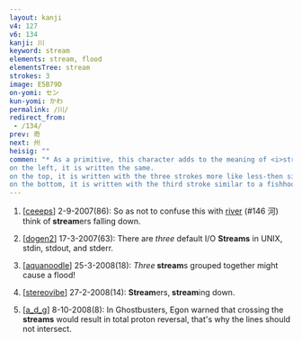 ```yaml
---
layout: kanji
v4: 127
v6: 134
kanji: 川
keyword: stream
elements: stream, flood
elementsTree: stream
strokes: 3
image: E5B79D
on-yomi: セン
kun-yomi: かわ
permalink: /川/
redirect_from:
 - /134/
prev: 奇
next: 州
heisig: ""
commen: "* As a primitive, this character adds to the meaning of <i>stream</i> the more vivid image of a <i>flood</i>. Note, however, that there are certain small changes in the writing of the element, depending on where it appears relative to other elements:
on the left, it is written the same.
on the top, it is written with the three strokes more like less-then signs
on the bottom, it is written with the third stroke similar to a fishhook"
---
```


1) [<a href="http://kanji.koohii.com/profile/ceeeps">ceeeps</a>] 2-9-2007(86): So as not to confuse this with <a href="../v4/146.html">river</a> (#146 河) think of<strong> stream</strong>ers falling down.

2) [<a href="http://kanji.koohii.com/profile/dogen2">dogen2</a>] 17-3-2007(63): There are <em>three</em> default I/O <strong>Streams</strong> in UNIX, stdin, stdout, and stderr.

3) [<a href="http://kanji.koohii.com/profile/aquanoodle">aquanoodle</a>] 25-3-2008(18): <em>Three</em><strong> stream</strong>s grouped together might cause a flood!

4) [<a href="http://kanji.koohii.com/profile/stereovibe">stereovibe</a>] 27-2-2008(14): <strong>Stream</strong>ers,<strong> stream</strong>ing down.

5) [<a href="http://kanji.koohii.com/profile/a_d_g">a_d_g</a>] 8-10-2008(8): In Ghostbusters, Egon warned that crossing the <strong>streams</strong> would result in total proton reversal, that&#039;s why the lines should not intersect.

